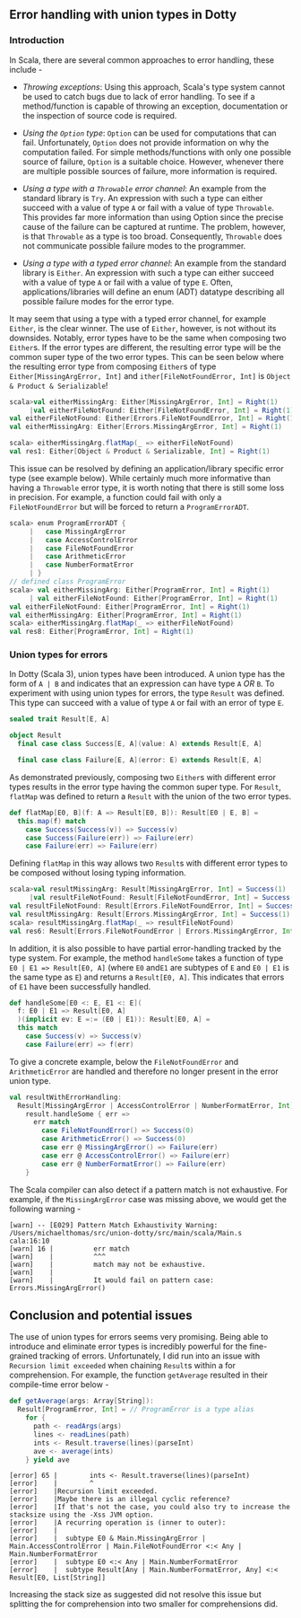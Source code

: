 ## Error handling with union types in Dotty

### Introduction

In Scala, there are several common approaches to error handling, these include -

* *Throwing exceptions*: Using this approach, Scala's type system cannot be used to catch bugs due to lack of error handling. To see if a method/function is capable of throwing an exception, documentation or the inspection of source code is required.

* *Using the `Option` type*: `Option` can be used for computations that can fail. Unfortunately, `Option` does not provide information on why the computation failed. For simple methods/functions with only one possible source of failure, `Option` is a suitable choice. However, whenever there are multiple possible sources of failure, more information is required.

* *Using a type with a `Throwable` error channel*: An example from the standard library is `Try`. An expression with such a type can either succeed with a value of type `A` or fail with a value of type `Throwable`. This provides far more information than using Option since the precise cause of the failure can be captured at runtime. The problem, however, is that `Throwable` as a type is too broad. Consequently, `Throwable` does not communicate possible failure modes to the programmer.

* *Using a type with a typed error channel*: An example from the standard library is `Either`. An expression with such a type can either succeed with a value of type `A` or fail with a value of type `E`. Often, applications/libraries will define an enum (ADT) datatype describing all possible failure modes for the error type.

It may seem that using a type with a typed error channel, for example `Either`, is the clear winner. The use of `Either`, however, is not without its downsides. Notably, error types have to be the same when composing two `Either`s. If the error types are different, the resulting error type will be the common super type of the two error types. This can be seen below where the resulting error type from composing `Either`s of type `Either[MissingArgError, Int]` and `ither[FileNotFoundError, Int]` is `Object & Product & Serializable`!

```scala
scala>val eitherMissingArg: Either[MissingArgError, Int] = Right(1)
     |val eitherFileNotFound: Either[FileNotFoundError, Int] = Right(1)
val eitherFileNotFound: Either[Errors.FileNotFoundError, Int] = Right(1)
val eitherMissingArg: Either[Errors.MissingArgError, Int] = Right(1)

scala> eitherMissingArg.flatMap(_ => eitherFileNotFound)
val res1: Either[Object & Product & Serializable, Int] = Right(1)
```

This issue can be resolved by defining an application/library specific error type (see example below). While certainly much more informative than having a `Throwable` error type, it is worth noting that there is still some loss in precision. For example, a function could fail with only a `FileNotFoundError` but will be forced to return a `ProgramErrorADT`.

```scala
scala> enum ProgramErrorADT {
     |   case MissingArgError
     |   case AccessControlError
     |   case FileNotFoundError
     |   case ArithmeticError
     |   case NumberFormatError
     | }
// defined class ProgramError
scala> val eitherMissingArg: Either[ProgramError, Int] = Right(1)
     | val eitherFileNotFound: Either[ProgramError, Int] = Right(1)
val eitherFileNotFound: Either[ProgramError, Int] = Right(1)
val eitherMissingArg: Either[ProgramError, Int] = Right(1)
scala> eitherMissingArg.flatMap(_ => eitherFileNotFound)
val res8: Either[ProgramError, Int] = Right(1)
```

### Union types for errors

In Dotty (Scala 3), union types have been introduced. A union type has the form of `A | B` and indicates that an expression can have type `A` *OR* `B`. To experiment with using union types for errors, the type `Result` was defined. This type can succeed with a value of type `A` or fail with an error of type `E`.

```scala
sealed trait Result[E, A]

object Result
  final case class Success[E, A](value: A) extends Result[E, A]

  final case class Failure[E, A](error: E) extends Result[E, A]
```

As demonstrated previously, composing two `Either`s with different error types results in the error type having the common super type. For `Result`, `flatMap` was defined to return a `Result` with the union of the two error types.

```scala
def flatMap[E0, B](f: A => Result[E0, B]): Result[E0 | E, B] =
  this.map(f) match
    case Success(Success(v)) => Success(v)
    case Success(Failure(err)) => Failure(err)
    case Failure(err) => Failure(err)
```

Defining `flatMap` in this way allows two `Result`s with different error types to be composed without losing typing information.

```scala
scala>val resultMissingArg: Result[MissingArgError, Int] = Success(1)      
     |val resultFileNotFound: Result[FileNotFoundError, Int] = Success(1)
val resultFileNotFound: Result[Errors.FileNotFoundError, Int] = Success(1)
val resultMissingArg: Result[Errors.MissingArgError, Int] = Success(1)
scala> resultMissingArg.flatMap(_ => resultFileNotFound)
val res6: Result[Errors.FileNotFoundError | Errors.MissingArgError, Int] = Success(1)
```

In addition, it is also possible to have partial error-handling tracked by the type system. For example, the method `handleSome` takes a function of type `E0 | E1 => Result[E0, A]` (where `E0` and`E1` are subtypes of `E` and `E0 | E1` is the same type as `E`) and returns a `Result[E0, A]`. This indicates that errors of `E1` have been successfully handled.

```scala
def handleSome[E0 <: E, E1 <: E](
  f: E0 | E1 => Result[E0, A]
  )(implicit ev: E =:= (E0 | E1)): Result[E0, A] =
  this match
    case Success(v) => Success(v)
    case Failure(err) => f(err)
```

To give a concrete example, below the `FileNotFoundError` and `ArithmeticError` are handled and therefore no longer present in the error union type.

```scala
val resultWithErrorHandling: 
  Result[MissingArgError | AccessControlError | NumberFormatError, Int] = 
    result.handleSome { err =>
      err match
        case FileNotFoundError() => Success(0)
        case ArithmeticError() => Success(0)
        case err @ MissingArgError() => Failure(err)
        case err @ AccessControlError() => Failure(err)
        case err @ NumberFormatError() => Failure(err)
    }
```

The Scala compiler can also detect if a pattern match is not exhaustive. For example, if the `MissingArgError` case was missing above, we would get the following warning -
```text
[warn] -- [E029] Pattern Match Exhaustivity Warning: /Users/michaelthomas/src/union-dotty/src/main/scala/Main.s
cala:16:10 
[warn] 16 |          err match
[warn]    |          ^^^
[warn]    |          match may not be exhaustive.
[warn]    |
[warn]    |          It would fail on pattern case: Errors.MissingArgError()
```

## Conclusion and potential issues

The use of union types for errors seems very promising. Being able to introduce and eliminate error types is incredibly powerful for the fine-grained tracking of errors. Unfortunately, I did run into an issue with `Recursion limit exceeded` when chaining `Result`s within a for comprehension. For example, the function `getAverage` resulted in their compile-time error below -

```scala
def getAverage(args: Array[String]): 
  Result[ProgramError, Int] = // ProgramError is a type alias
    for {
      path <- readArgs(args)
      lines <- readLines(path)
      ints <- Result.traverse(lines)(parseInt)
      ave <- average(ints)
    } yield ave
```

```text
[error] 65 |        ints <- Result.traverse(lines)(parseInt)
[error]    |        ^
[error]    |Recursion limit exceeded.
[error]    |Maybe there is an illegal cyclic reference?
[error]    |If that's not the case, you could also try to increase the stacksize using the -Xss JVM option.
[error]    |A recurring operation is (inner to outer):
[error]    |
[error]    |  subtype E0 & Main.MissingArgError | Main.AccessControlError | Main.FileNotFoundError <:< Any | Main.NumberFormatError
[error]    |  subtype E0 <:< Any | Main.NumberFormatError
[error]    |  subtype Result[Any | Main.NumberFormatError, Any] <:< Result[E0, List[String]]
```

Increasing the stack size as suggested did not resolve this issue but splitting the for comprehension into two smaller for comprehensions did.
